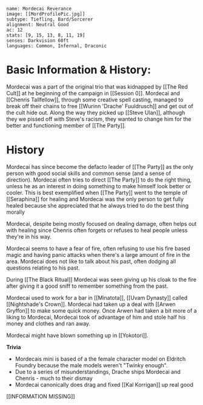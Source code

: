 
```statblock
name: Mordecai Reverance
image: [[MordProfilePic.jpg]]
subtype: Tiefling, Bard/Sorcerer
alignment: Neutral Good 
ac: 12
stats: [9, 15, 13, 8, 11, 19]
senses: Darkvision 60ft
languages: Common, Infernal, Draconic 

```

# Basic Information & History:
Mordecai was a part of the original trio that was kidnapped by [[The Red Cult]] at he beginning of the campaign in [[Session 0]]. Mordecai and [[Chenris Tallfellow]], through some creative spell casting, managed to break off their chains to free [[Wurinn 'Drache' Fuuldrusch]] and get out of the cult hide out. Along the way they picked up [[Steve Ulan]], although they we pissed off with Steve's racism, they wanted to change him for the better and functioning member of [[The Party]]. 

# History

Mordecai has since become the defacto leader of [[The Party]] as the only person with good social skills and common sense (and a sense of direction). Mordecai often tries to direct [[The Party]] to do the right thing, unless he as an interest in doing something to make himself look better or cooler. This is best exemplified when [[The Party]] went to the temple of [[Seraphina]] for healing and Mordecai was the only person to get fully healed because she appreciated that he always tried to do the best thing morally

Mordecai, despite being mostly focused on dealing damage, often helps out with healing since Chenris often forgets or refuses to heal people unless they're in his way. 

Mordecai seems to have a fear of fire, often refusing to use his fire based magic and having panic attacks when there's a large amount of fire in the area. Mordecai does not like to talk about his past, often dodging all questions relating to his past. 

During [[The Black Ritual]] Mordecai was seen giving up his cloak to the fire after giving it a good sniff to remember something from the past. 

Mordecai used to work for a bar in [[Minatota]], [[Uvam Dynasty]] called [[Nightshade's Crown]]. Mordecai had taken up a deal with [[Arwen Gryffon]] to make some quick money. Once Arwen had taken a bit more of a liking to Mordecai, Mordecai took of advantage of him and stole half his money and clothes and ran away.

Mordecai might have blown something up in [[Yokotori]].

**Trivia**
- Mordecais mini is based of a the female character model on Eldritch Foundry because the male models weren't "Twinky enough".
- Due to a series of misunderstandings, Drache ships Mordecai and Chenris - much to their dismay 
- Mordecai canonically does drag and fixed [[Kal Korrigan]] up real good

[[INFORMATION MISSING]]